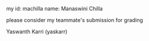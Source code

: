 my id: machilla
name: Manaswini Chilla

please consider my teammate's submission for grading

Yaswanth Karri (yaskarr)

